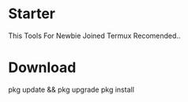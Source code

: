 # Starter
This Tools For Newbie Joined Termux Recomended.. 
# Download
pkg update && pkg upgrade
pkg install 
